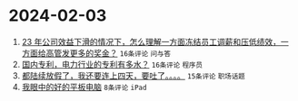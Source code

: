 # 2024-02-03

1. [23 年公司效益下滑的情况下，怎么理解一方面冻结员工调薪和压低绩效，一方面给高管发更多的奖金？](https://www.v2ex.com/t/1013812) `16条评论` `问与答`
1. [国内专利，电力行业的专利有多水？](https://www.v2ex.com/t/1013810) `16条评论` `程序员`
1. [都陆续放假了，我还要连上四天，要吐了。。。。](https://www.v2ex.com/t/1013811) `15条评论` `职场话题`
1. [我眼中的好的平板电脑](https://www.v2ex.com/t/1013806) `8条评论` `iPad`
